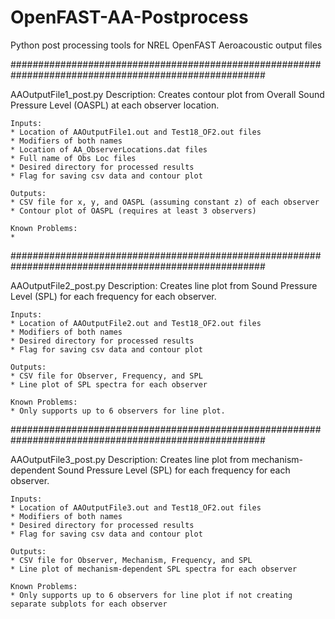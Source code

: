 # OpenFAST-AA-Postprocess
Python post processing tools for NREL OpenFAST Aeroacoustic output files

######################################################################################################

AAOutputFile1_post.py
	Description:
	Creates contour plot from Overall Sound Pressure Level (OASPL) at each observer location.
	
	Inputs:
	* Location of AAOutputFile1.out and Test18_OF2.out files
	* Modifiers of both names
	* Location of AA_ObserverLocations.dat files
	* Full name of Obs Loc files
	* Desired directory for processed results
	* Flag for saving csv data and contour plot
	
	Outputs:
	* CSV file for x, y, and OASPL (assuming constant z) of each observer
	* Contour plot of OASPL (requires at least 3 observers)
		
	Known Problems:
	* 

######################################################################################################
	
AAOutputFile2_post.py
	Description:
	Creates line plot from Sound Pressure Level (SPL) for each frequency for each observer.
	
	Inputs:
	* Location of AAOutputFile2.out and Test18_OF2.out files
	* Modifiers of both names
	* Desired directory for processed results
	* Flag for saving csv data and contour plot
	
	Outputs:
	* CSV file for Observer, Frequency, and SPL
	* Line plot of SPL spectra for each observer
		
	Known Problems:
	* Only supports up to 6 observers for line plot.

######################################################################################################
	
AAOutputFile3_post.py
	Description:
	Creates line plot from mechanism-dependent Sound Pressure Level (SPL) for each frequency for each
	observer.
	
	Inputs:
	* Location of AAOutputFile3.out and Test18_OF2.out files
	* Modifiers of both names
	* Desired directory for processed results
	* Flag for saving csv data and contour plot
	
	Outputs:
	* CSV file for Observer, Mechanism, Frequency, and SPL
	* Line plot of mechanism-dependent SPL spectra for each observer
		
	Known Problems:
	* Only supports up to 6 observers for line plot if not creating separate subplots for each observer



